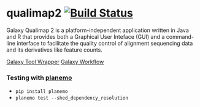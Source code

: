 # qualimap2 [![Build Status](https://travis-ci.org/scottx611x/qualimap2.svg?branch=master)](https://travis-ci.org/scottx611x/qualimap2)
Galaxy Qualimap 2 is a platform-independent application written in Java and R that provides both a Graphical User Inteface (GUI) and a command-line interface to facilitate the quality control of alignment sequencing data and its derivatives like feature counts. 

[Galaxy Tool Wrapper](https://testtoolshed.g2.bx.psu.edu/view/scottx611x/qualimap2_bamqc/0e6aeed62025)
[Galaxy Workflow]()

### Testing with [planemo](https://planemo.readthedocs.io/en/latest/)

- `pip install planemo`
- `planemo test --shed_dependency_resolution`

